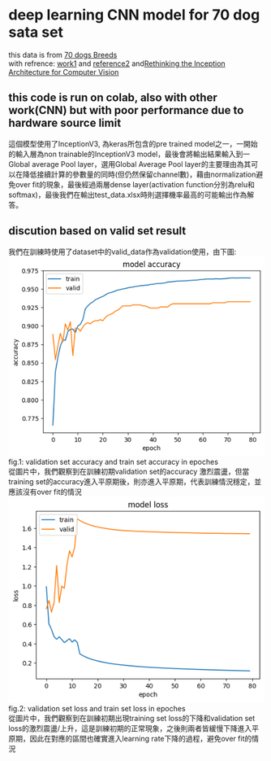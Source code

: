 # deep learning CNN model for 70 dog sata set
this data is from [70 dogs Breeds](https://www.kaggle.com/datasets/gpiosenka/70-dog-breedsimage-data-set/data)  
with refrence: [work1](https://www.kaggle.com/code/harshpriye/dogs-breed-prediction-cnn-inceptionv3) and [reference2](https://keras.io/api/applications/) and[Rethinking the Inception Architecture for Computer Vision](https://arxiv.org/abs/1512.00567)  

## this code is run on colab, also with other work(CNN) but with poor performance due to hardware source limit

這個模型使用了InceptionV3, 為keras所包含的pre trained model之一，一開始的輸入層為non trainable的InceptionV3 model，最後會將輸出結果輸入到一Global average Pool layer，選用Global Average Pool layer的主要理由為其可以在降低接續計算的參數量的同時(但仍然保留channel數)，藉由normalization避免over fit的現象，最後經過兩層dense layer(activation function分別為relu和softmax)，最後我們在輸出test_data.xlsx時則選擇機率最高的可能輸出作為解答。  
## discution based on valid set result
我們在訓練時使用了dataset中的valid_data作為validation使用，由下圖:  
![image](https://github.com/liuyihung/NCHU_CS_CH_hw0/blob/main/deep_learning/valid_train_acc.png)  
fig.1: validation set accuracy and train set accuracy in epoches  
從圖片中，我們觀察到在訓練初期validation set的accuracy 激烈震盪，但當 training set的accuracy進入平原期後，則亦進入平原期，代表訓練情況穩定，並應該沒有over fit的情況   
![image](https://github.com/liuyihung/NCHU_CS_CH_hw0/blob/main/deep_learning/valid_train_loss.png)  
fig.2: validation set loss and train set loss in epoches  
從圖片中，我們觀察到在訓練初期出現training set loss的下降和validation set loss的激烈震盪/上升，這是訓練初期的正常現象，之後則兩者皆緩慢下降進入平原期，因此在對應的區間也確實進入learning rate下降的過程，避免over fit的情況
